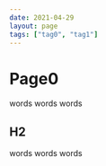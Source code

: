 ```yaml
---
date: 2021-04-29
layout: page
tags: ["tag0", "tag1"]
---
```


# Page0

words words words

## H2

words words words
